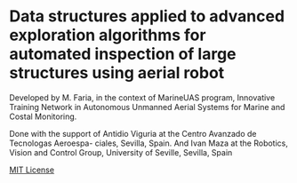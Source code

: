 Data structures applied to advanced exploration algorithms for automated inspection of large structures using aerial robot
=============================================================================================================================


Developed by M. Faria, in the context of MarineUAS program, Innovative Training Network in Autonomous Unmanned Aerial Systems for Marine and Costal Monitoring.

Done with the support of Antidio Viguria at the Centro Avanzado de Tecnologas Aeroespa-
ciales, Sevilla, Spain. And Ivan Maza at the Robotics, Vision and Control Group, University
of Seville, Sevilla, Spain


[MIT License](dataStructureAnalysis/LICENSE.txt)


